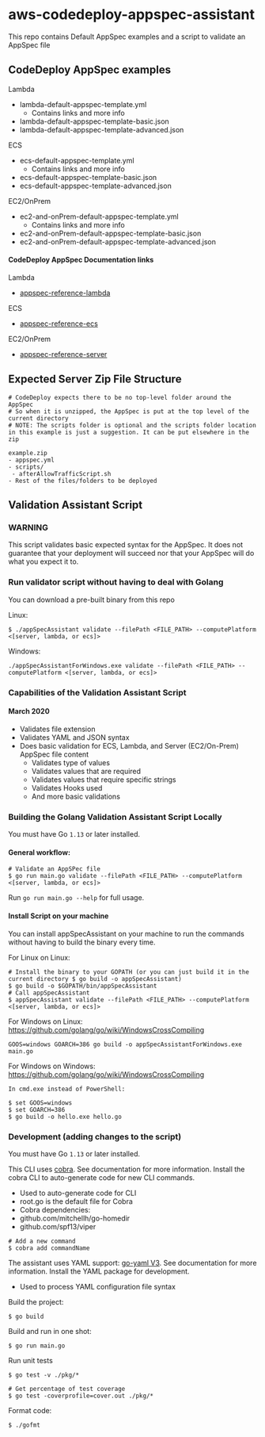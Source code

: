 # aws-codedeploy-appspec-assistant
This repo contains Default AppSpec examples and a script to validate an AppSpec file

## CodeDeploy AppSpec examples

Lambda

* lambda-default-appspec-template.yml
  * Contains links and more info
* lambda-default-appspec-template-basic.json
* lambda-default-appspec-template-advanced.json

ECS

* ecs-default-appspec-template.yml
  * Contains links and more info
* ecs-default-appspec-template-basic.json
* ecs-default-appspec-template-advanced.json

EC2/OnPrem

* ec2-and-onPrem-default-appspec-template.yml
  * Contains links and more info
* ec2-and-onPrem-default-appspec-template-basic.json
* ec2-and-onPrem-default-appspec-template-advanced.json

#### CodeDeploy AppSpec Documentation links

Lambda
* [appspec-reference-lambda](https://docs.aws.amazon.com/codedeploy/latest/userguide/reference-appspec-file.html#appspec-reference-lambda)

ECS
* [appspec-reference-ecs](https://docs.aws.amazon.com/codedeploy/latest/userguide/reference-appspec-file.html#appspec-reference-ecs)

EC2/OnPrem
* [appspec-reference-server](https://docs.aws.amazon.com/codedeploy/latest/userguide/reference-appspec-file.html#appspec-reference-server)

## Expected Server Zip File Structure

```
# CodeDeploy expects there to be no top-level folder around the AppSpec 
# So when it is unzipped, the AppSpec is put at the top level of the current directory
# NOTE: The scripts folder is optional and the scripts folder location in this example is just a suggestion. It can be put elsewhere in the zip

example.zip
- appspec.yml
- scripts/
 - afterAllowTrafficScript.sh
- Rest of the files/folders to be deployed
```

## Validation Assistant Script

### **WARNING**

This script validates basic expected syntax for the AppSpec. It does not guarantee that your deployment will succeed nor that your AppSpec will do what you expect it to.

### Run validator script without having to deal with Golang

You can download a pre-built binary from this repo

Linux:
```
$ ./appSpecAssistant validate --filePath <FILE_PATH> --computePlatform <[server, lambda, or ecs]>
```

Windows:
```
./appSpecAssistantForWindows.exe validate --filePath <FILE_PATH> --computePlatform <[server, lambda, or ecs]>
```

### Capabilities of the Validation Assistant Script

#### March 2020

* Validates file extension
* Validates YAML and JSON syntax
* Does basic validation for ECS, Lambda, and Server (EC2/On-Prem) AppSpec file content
  * Validates type of values
  * Validates values that are required
  * Validates values that require specific strings
  * Validates Hooks used
  * And more basic validations

### Building the Golang Validation Assistant Script Locally

You must have Go `1.13` or later installed.

#### General workflow:

```
# Validate an AppSPec file
$ go run main.go validate --filePath <FILE_PATH> --computePlatform <[server, lambda, or ecs]>
```

Run `go run main.go --help` for full usage.

#### Install Script on your machine

You can install appSpecAssistant on your machine to run the commands without having to build the binary every time.

For Linux on Linux:
```
# Install the binary to your GOPATH (or you can just build it in the current directory $ go build -o appSpecAssistant)
$ go build -o $GOPATH/bin/appSpecAssistant
# Call appSpecAssistant
$ appSpecAssistant validate --filePath <FILE_PATH> --computePlatform <[server, lambda, or ecs]>
```

For Windows on Linux:
https://github.com/golang/go/wiki/WindowsCrossCompiling
```
GOOS=windows GOARCH=386 go build -o appSpecAssistantForWindows.exe main.go
```

For Windows on Windows:
https://github.com/golang/go/wiki/WindowsCrossCompiling
```
In cmd.exe instead of PowerShell:

$ set GOOS=windows
$ set GOARCH=386
$ go build -o hello.exe hello.go
```

### Development (adding changes to the script)

You must have Go `1.13` or later installed.

This CLI uses [cobra](https://github.com/spf13/cobra). See documentation for more information. Install the cobra CLI to auto-generate code for new CLI commands.
* Used to auto-generate code for CLI
* root.go is the default file for Cobra
* Cobra dependencies:
 * github.com/mitchellh/go-homedir
 * github.com/spf13/viper

```
# Add a new command
$ cobra add commandName
```

The assistant uses YAML support: [go-yaml V3](https://github.com/go-yaml/yaml/tree/v3). See documentation for more information. Install the YAML package for development.
* Used to process YAML configuration file syntax

Build the project:

```
$ go build
```

Build and run in one shot:

```
$ go run main.go
```

Run unit tests

```
$ go test -v ./pkg/*

# Get percentage of test coverage
$ go test -coverprofile=cover.out ./pkg/*
```

Format code:

```
$ ./gofmt
```
